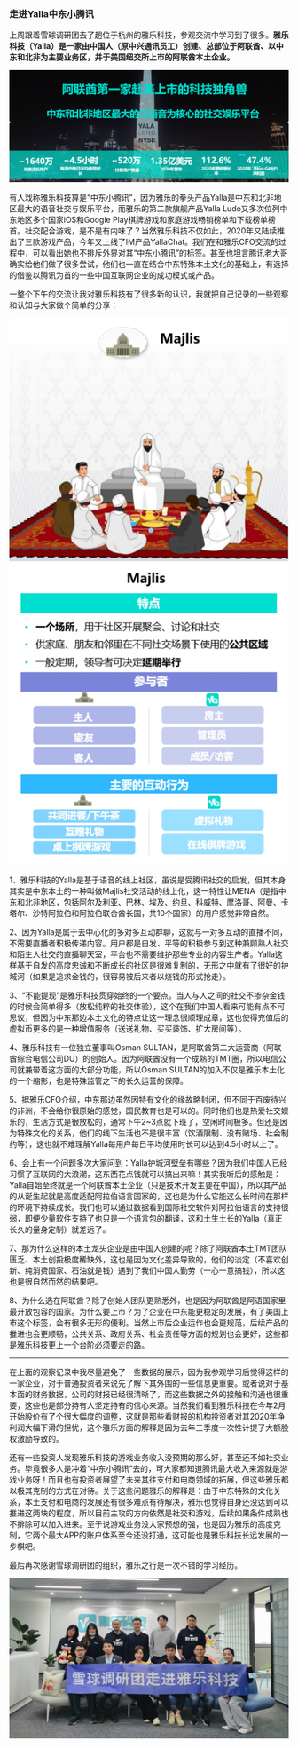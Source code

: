 ### 走进Yalla中东小腾讯

上周跟着雪球调研团去了趟位于杭州的雅乐科技，参观交流中学习到了很多。**雅乐科技（Yalla）是一家由中国人（原中兴通讯员工）创建、总部位于阿联酋、以中东和北非为主要业务区，并于美国纽交所上市的阿联酋本土企业。**

![雅乐](../img/visit-yalla-0.png)

有人戏称雅乐科技算是“中东小腾讯”，因为雅乐的拳头产品Yalla是中东和北非地区最大的语音社交与娱乐平台，而雅乐的第二款旗舰产品Yalla Ludo又多次位列中东地区多个国家iOS和Google Play棋牌游戏和家庭游戏畅销榜单和下载榜单榜首。社交配合游戏，是不是有内味了？当然雅乐科技不仅如此，2020年又陆续推出了三款游戏产品，今年又上线了IM产品YallaChat。我们在和雅乐CFO交流的过程中，可以看出她也不排斥外界对其“中东小腾讯”的标签。甚至也坦言腾讯老大哥确实给他们做了很多尝试，他们也一直在结合中东特殊本土文化的基础上，有选择的借鉴以腾讯为首的一些中国互联网企业的成功模式或产品。

一整个下午的交流让我对雅乐科技有了很多新的认识，我就把自己记录的一些观察和认知与大家做个简单的分享：

![本土社交](../img/visit-yalla-1.jpg)

1、雅乐科技的Yalla是基于语音的线上社区，虽说是受腾讯社交的启发，但其本身其实是中东本土的一种叫做Majlis社交活动的线上化，这一特性让MENA（是指中东和北非地区，包括阿尔及利亚、巴林、埃及、约旦、科威特、摩洛哥、阿曼、卡塔尔、沙特阿拉伯和阿拉伯联合酋长国，共10个国家）的用户感觉非常自然。

2、因为Yalla是属于去中心化的多对多互动群聊，这就与一对多互动的直播不同，不需要直播者积极传递内容。用户都是自发、平等的积极参与到这种兼顾熟人社交和陌生人社交的直播聊天室，平台也不需要维护那些专业的内容生产者。Yalla这样基于自发的高度忠诚和不断成长的社区是很难复制的，无形之中就有了很好的护城河（如果是追求金钱的，很容易被后来者以烧钱的形式抢走）。

3、“不能提现”是雅乐科技贯穿始终的一个要点。当人与人之间的社交不掺杂金钱的时候会简单得多（放松纯粹的社交体验），这个在我们中国人看来可能有点不可思议，但因为中东那边本土文化的特点让这一理念很顺理成章，这也使得充值后的虚拟币更多的是一种增值服务（送送礼物、买买装饰、扩大房间等）。

4、雅乐科技有一位独立董事叫Osman SULTAN，是阿联酋第二大运营商（阿联酋综合电信公司DU）的创始人。因为阿联酋没有一个成熟的TMT圈，所以电信公司就兼带着这方面的大部分功能，所以Osman SULTAN的加入不仅是雅乐本土化的一个缩影，也是特殊监管之下的长久运营的保障。

5、据雅乐CFO介绍，中东那边虽然因特有文化的缘故略封闭，但不同于百废待兴的非洲，不会给你很原始的感觉，国民教育也是可以的。同时他们也是热爱社交娱乐的，生活方式是很放松的，通常下午2~3点就下班了，空闲时间极多。但还是因为特殊文化的关系，他们的线下生活也不是很丰富（饮酒限制、没有赌场、社会制约等），这也就不难理解Yalla每用户每日平均使用时长可以达到4.5小时以上了。

6、会上有一个问题多次大家问到：Yalla护城河壁垒有哪些？因为我们中国人已经习惯了互联网的大浪潮，这东西花点钱就可以搞出来嘛！其实我听后的感触是：Yalla自始至终就是一个阿联酋本土企业（只是技术开发主要在中国），所以其产品的从诞生起就是高度适配阿拉伯语言国家的，这也是为什么它能这么长时间在那样的环境下持续成长。我们也可以通过数据看到国际社交软件对阿拉伯语言的支持很弱，即便少量软件支持了也只是一个语言包的翻译，这和土生土长的Yalla（真正长久的量身定制）就差远了。

7、那为什么这样的本土龙头企业是由中国人创建的呢？除了阿联酋本土TMT团队匮乏、本土创投极度稀缺外，这也是因为文化差异导致的，他们的淡定（不喜欢创新、纯消费国家、石油就是钱）遇到了我们中国人勤劳（一心一意搞钱），所以这也是很自然而然的结果吧。

8、为什么选在阿联酋？除了创始人团队更熟悉外，也是因为阿联酋是阿语国家里最开放包容的国家。为什么要上市？为了企业在中东能更稳定的发展，有了美国上市这个标签，会有很多无形的便利。当然上市后企业运作也会更规范，后续产品的推进也会更顺畅，公共关系、政府关系、社会责任等方面的规划也会更好，这些都是雅乐科技更上一个台阶必须要走的路。

---

在上面的观察记录中我尽量避免了一些数据的展示，因为我参观学习后觉得这样的一家企业，对于普通投资者来说先了解下其外围的一些信息更重要。或者说对于基本面的财务数据，公司的财报已经很清晰了，而这些数据之外的接触和沟通也很重要，这些也是部分持有人坚定持有的信心来源。当然我们看到雅乐科技在今年2月开始股价有了个很大幅度的调整，这就是那些看财报的机构投资者对其2020年净利润大幅下滑的担忧，这个雅乐方面的解释是因为去年三季度一次性计提了大额股权激励导致的。

还有一些投资人发现雅乐科技的游戏业务收入没预期的那么好，甚至还不如社交业务。毕竟很多人是冲着“中东小腾讯”去的，可大家都知道腾讯最大收入来源就是游戏业务呀！而且也有投资者展望了未来其往支付和电商领域的拓展，但这些雅乐都以极其克制的方式在对待。关于这些问题雅乐的解释是：由于中东特殊的文化关系，本土支付和电商的发展还有很多难点有待解决，雅乐也觉得自身还没达到可以推进这两块的程度，所以目前主攻的方向依然是社交和游戏，后续如果条件成熟也不排除可以加入进来。至于说游戏业务没大家预想的强，也是因为雅乐的高度克制，它两个最大APP的账户体系至今还没打通，这可能也是雅乐科技长远发展的一步棋吧。

最后再次感谢雪球调研团的组织，雅乐之行是一次不错的学习经历。

![合影](../img/visit-yalla-2.jpg)


